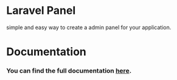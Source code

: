 # Laravel Panel
simple and easy way to create a admin panel for your application.

# Documentation
### You can find the full documentation [here](https://panel.lazysoft.ir).